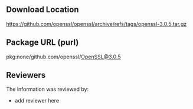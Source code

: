 ## Download Location

https://github.com/openssl/openssl/archive/refs/tags/openssl-3.0.5.tar.gz

## Package URL (purl)

pkg:none/github.com/openssl/OpenSSL@3.0.5

## Reviewers

The information was reviewed by:

* add reviewer here